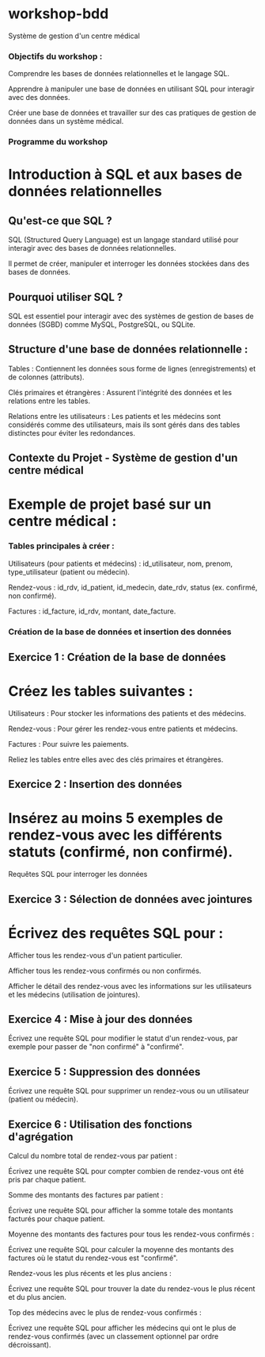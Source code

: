 # workshop-bdd
Système de gestion d'un centre médical

### Objectifs du workshop :

Comprendre les bases de données relationnelles et le langage SQL.

Apprendre à manipuler une base de données en utilisant SQL pour interagir avec des données.

Créer une base de données et travailler sur des cas pratiques de gestion de données dans un système médical.

### Programme du workshop
# Introduction à SQL et aux bases de données relationnelles

## Qu'est-ce que SQL ?

SQL (Structured Query Language) est un langage standard utilisé pour interagir avec des bases de données relationnelles.

Il permet de créer, manipuler et interroger les données stockées dans des bases de données.

## Pourquoi utiliser SQL ?

SQL est essentiel pour interagir avec des systèmes de gestion de bases de données (SGBD) comme MySQL, PostgreSQL, ou SQLite.

## Structure d'une base de données relationnelle :

Tables : Contiennent les données sous forme de lignes (enregistrements) et de colonnes (attributs).

Clés primaires et étrangères : Assurent l'intégrité des données et les relations entre les tables.

Relations entre les utilisateurs : Les patients et les médecins sont considérés comme des utilisateurs, mais ils sont gérés dans des tables distinctes pour éviter les redondances.


## Contexte du Projet - Système de gestion d'un centre médical

# Exemple de projet basé sur un centre médical :

### Tables principales à créer :

Utilisateurs (pour patients et médecins) : id_utilisateur, nom, prenom, type_utilisateur (patient ou médecin).

Rendez-vous : id_rdv, id_patient, id_medecin, date_rdv, status (ex. confirmé, non confirmé).

Factures : id_facture, id_rdv, montant, date_facture.


### Création de la base de données et insertion des données

## Exercice 1 : Création de la base de données

# Créez les tables suivantes :

Utilisateurs : Pour stocker les informations des patients et des médecins.

Rendez-vous : Pour gérer les rendez-vous entre patients et médecins.

Factures : Pour suivre les paiements.

Reliez les tables entre elles avec des clés primaires et étrangères.

## Exercice 2 : Insertion des données

# Insérez au moins 5 exemples de rendez-vous avec les différents statuts (confirmé, non confirmé).


Requêtes SQL pour interroger les données

## Exercice 3 : Sélection de données avec jointures

# Écrivez des requêtes SQL pour :

Afficher tous les rendez-vous d'un patient particulier.

Afficher tous les rendez-vous confirmés ou non confirmés.

Afficher le détail des rendez-vous avec les informations sur les utilisateurs et les médecins (utilisation de jointures).

## Exercice 4 : Mise à jour des données

Écrivez une requête SQL pour modifier le statut d'un rendez-vous, par exemple pour passer de "non confirmé" à "confirmé".

## Exercice 5 : Suppression des données

Écrivez une requête SQL pour supprimer un rendez-vous ou un utilisateur (patient ou médecin).


## Exercice 6 : Utilisation des fonctions d'agrégation

Calcul du nombre total de rendez-vous par patient :

Écrivez une requête SQL pour compter combien de rendez-vous ont été pris par chaque patient.

Somme des montants des factures par patient :

Écrivez une requête SQL pour afficher la somme totale des montants facturés pour chaque patient.

Moyenne des montants des factures pour tous les rendez-vous confirmés :

Écrivez une requête SQL pour calculer la moyenne des montants des factures où le statut du rendez-vous est "confirmé".

Rendez-vous les plus récents et les plus anciens :

Écrivez une requête SQL pour trouver la date du rendez-vous le plus récent et du plus ancien.

Top des médecins avec le plus de rendez-vous confirmés :

Écrivez une requête SQL pour afficher les médecins qui ont le plus de rendez-vous confirmés (avec un classement optionnel par ordre décroissant).

